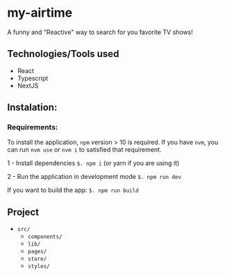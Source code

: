 # my-airtime
A funny and "Reactive" way to search for you favorite TV shows!

## Technologies/Tools used
- React
- Typescript
- NextJS

## Instalation:

### Requirements:
To install the application, `npm` version > 10 is required.
If you have `nvm`, you can run `nvm use` or `nvm i` to satisfied that requirement.

1 - Install dependencies
`$. npm i` (or yarn if you are using it)

2 - Run the application in development mode
`$. npm run dev`

If you want to build the app:
`$. npm run build`

## Project
- `src/`
  - `components/`
  - `lib/`
  - `pages/`
  - `store/`
  - `styles/`
